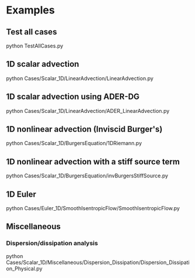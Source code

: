 # Examples #

## Test all cases
python TestAllCases.py

## 1D scalar advection
python Cases/Scalar_1D/LinearAdvection/LinearAdvection.py

## 1D scalar advection using ADER-DG
python Cases/Scalar_1D/LinearAdvection/ADER_LinearAdvection.py

## 1D nonlinear advection (Inviscid Burger's)
python Cases/Scalar_1D/BurgersEquation/1DRiemann.py

## 1D nonlinear advection with a stiff source term
python Cases/Scalar_1D/BurgersEquation/invBurgersStiffSource.py

## 1D Euler
python Cases/Euler_1D/SmoothIsentropicFlow/SmoothIsentropicFlow.py

## Miscellaneous
### Dispersion/dissipation analysis
python Cases/Scalar_1D/Miscellaneous/Dispersion_Dissipation/Dispersion_Dissipation_Physical.py 
